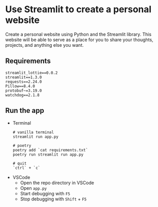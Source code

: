 # Use Streamlit to create a personal website

Create a personal website using Python and the Streamlit library. This website will be able to serve as a place for you to share your thoughts, projects, and anything else you want.


## Requirements
```
streamlit_lottie==0.0.2
streamlit==1.3.0
requests==2.24.0
Pillow==8.4.0
protobuf~=3.19.0
watchdog==2.1.8
```

## Run the app
* Terminal
    ```
    # vanilla terminal
    streamlit run app.py

    # poetry
    poetry add `cat requirements.txt`
    poetry run streamlit run app.py

    # quit
    `ctrl` + `c`
    ```
* VSCode
  * Open the repo directory in VSCode
  * Open `app.py`
  * Start debugging with `F5`
  * Stop debugging with `Shift` + `F5`


